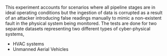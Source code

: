 This experiment accounts for scenarios where all pipeline stages are in ideal operating conditions but the ingestion of data is corrupted
as a result of an attacker introducing false readings manually to mimic a non-existent fault in the physical system being monitored.
The tests are done for two separate datasets representing two different types of cyber-physical systems,
- HVAC systems
- Unmanned Aerial Vehicles
